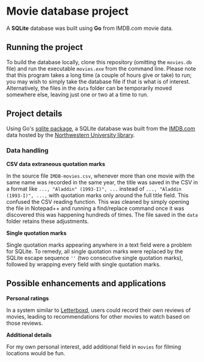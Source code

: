 # Movie database project
A **SQLite** database was built using **Go** from IMDB.com movie data.

## Running the project
To build the database locally, clone this repository (omitting the `movies.db` file) and run the executable `movies.exe` from the command line.  Please note that this program takes a long time (a couple of hours give or take) to run; you may wish to simply take the database file if that is what is of interest.  Alternatively, the files in the `data` folder can be temporarily moved somewhere else, leaving just one or two at a time to run.

## Project details
Using Go's [sqlite package](https://pkg.go.dev/modernc.org/sqlite), a SQLite database was built from the [IMDB.com](https://www.imdb.com/) data hosted by the [Northwestern University library](https://arch.library.northwestern.edu/concern/datasets/3484zh40n?locale=en).

### Data handling

**CSV data extraneous quotation marks**

In the source file `IMDB-movies.csv`, whenever more than one movie with the same name was recorded in the same year, the title was saved in the CSV in a format like ` ..., "Aladdin" (1993-I)", ... ` instead of ` ..., "Aladdin (1993-I)", ..., ` with quotation marks only around the full title field.  This confused the CSV reading function.  This was cleaned by simply opening the file in Notepad++ and running a find/replace command once it was discovered this was happening hundreds of times.  The file saved in the `data` folder retains these adjustments.

**Single quotation marks**

Single quotation marks appearing anywhere in a text field were a problem for SQLite.  To remedy, all single quotation marks were replaced by the SQLite escape sequence `''` (two consecutive single quotation marks), followed by wrapping every field with single quotation marks.

## Possible enhancements and applications

**Personal ratings**

In a system similar to [Letterboxd](https://letterboxd.com/), users could record their own reviews of movies, leading to recommendations for other movies to watch based on those reviews.

**Additional details**

For my own personal interest, add additional field in `movies` for filming locations would be fun.
